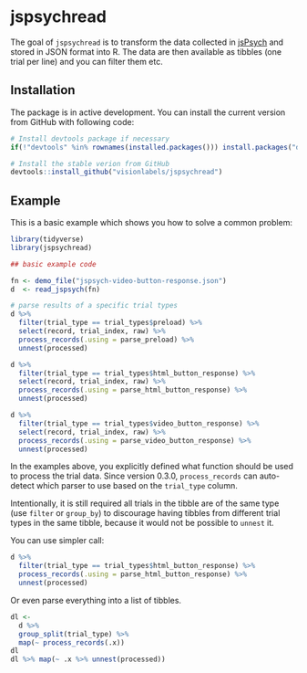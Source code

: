 
# jspsychread

<!-- badges: start -->
<!-- badges: end -->

The goal of `jspsychread` is to transform the data collected in 
[jsPsych](https://www.jspsych.org/) and stored in JSON format into R. The data are then available as tibbles (one trial per line) and you can filter them etc.

## Installation

The package is in active development. 
You can install the current version from GitHub with following code:

``` r
# Install devtools package if necessary
if(!"devtools" %in% rownames(installed.packages())) install.packages("devtools")

# Install the stable verion from GitHub
devtools::install_github("visionlabels/jspsychread")
```

## Example

This is a basic example which shows you how to solve a common problem:

``` r
library(tidyverse)
library(jspsychread)

## basic example code

fn <- demo_file("jspsych-video-button-response.json")
d  <- read_jspsych(fn)

# parse results of a specific trial types
d %>%
  filter(trial_type == trial_types$preload) %>%
  select(record, trial_index, raw) %>%
  process_records(.using = parse_preload) %>%
  unnest(processed)

d %>%
  filter(trial_type == trial_types$html_button_response) %>%
  select(record, trial_index, raw) %>%
  process_records(.using = parse_html_button_response) %>%
  unnest(processed)

d %>%
  filter(trial_type == trial_types$video_button_response) %>%
  select(record, trial_index, raw) %>%
  process_records(.using = parse_video_button_response) %>%
  unnest(processed)

```

In the examples above, you explicitly defined what function should be used to 
process the trial data. Since version 0.3.0, `process_records` can auto-detect
which parser to use based on the `trial_type` column. 

Intentionally, it is still required all trials in the tibble are of the same type
(use `filter` or `group_by`) to discourage having tibbles from different trial types
in the same tibble, because it would not be possible to `unnest` it.

You can use simpler call:

``` r
d %>%
  filter(trial_type == trial_types$html_button_response) %>%
  process_records(.using = parse_html_button_response) %>%
  unnest(processed)
```

Or even parse everything into a list of tibbles.

``` r
dl <-
  d %>% 
  group_split(trial_type) %>% 
  map(~ process_records(.x))
dl
dl %>% map(~ .x %>% unnest(processed))
```


